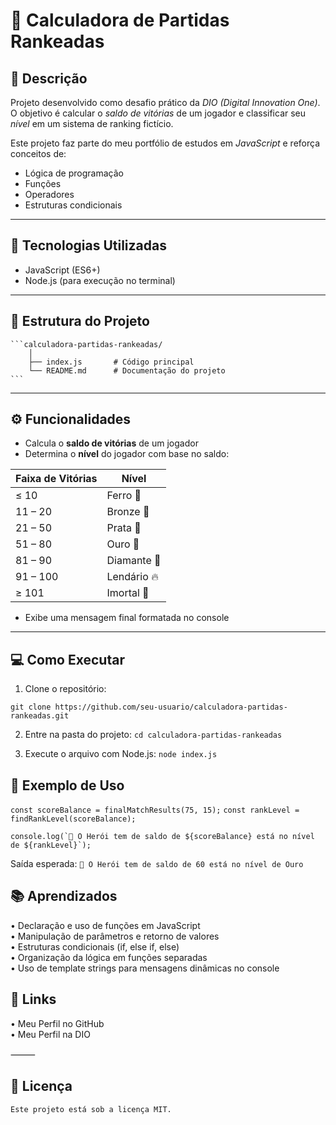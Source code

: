 # 🧮 Calculadora de Partidas Rankeadas

## 📖 Descrição
Projeto desenvolvido como desafio prático da *DIO (Digital Innovation One)*.  
O objetivo é calcular o *saldo de vitórias* de um jogador e classificar seu *nível* em um sistema de ranking fictício.  

Este projeto faz parte do meu portfólio de estudos em *JavaScript* e reforça conceitos de:
- Lógica de programação
- Funções
- Operadores
- Estruturas condicionais

---

## 🚀 Tecnologias Utilizadas
- JavaScript (ES6+)
- Node.js (para execução no terminal)

---

## 📂 Estrutura do Projeto
	```calculadora-partidas-rankeadas/
		│
		├── index.js       # Código principal
		└── README.md      # Documentação do projeto
	```
---

## ⚙️ Funcionalidades
- Calcula o **saldo de vitórias** de um jogador  
- Determina o **nível** do jogador com base no saldo:  

| Faixa de Vitórias | Nível      |
|------------------|------------|
| ≤ 10             | Ferro 🥉    |
| 11 – 20          | Bronze 🥉   |
| 21 – 50          | Prata 🥈    |
| 51 – 80          | Ouro 🥇     |
| 81 – 90          | Diamante 💎 |
| 91 – 100         | Lendário 🔥 |
| ≥ 101            | Imortal 👑 |

- Exibe uma mensagem final formatada no console

---

## 💻 Como Executar
1. Clone o repositório:

```git clone https://github.com/seu-usuario/calculadora-partidas-rankeadas.git```

2.	Entre na pasta do projeto:
```cd calculadora-partidas-rankeadas```

3.	Execute o arquivo com Node.js:
```node index.js ```

## 🧪 Exemplo de Uso

```const scoreBalance = finalMatchResults(75, 15);```
```const rankLevel = findRankLevel(scoreBalance);```

```console.log(`🦸 O Herói tem de saldo de ${scoreBalance} está no nível de ${rankLevel}`);```

Saída esperada:
```🦸 O Herói tem de saldo de 60 está no nível de Ouro ```

## 📚 Aprendizados
•	Declaração e uso de funções em JavaScript  
•	Manipulação de parâmetros e retorno de valores  
•	Estruturas condicionais (if, else if, else)  
•	Organização da lógica em funções separadas  
•	Uso de template strings para mensagens dinâmicas no console  

## 🔗 Links
•	Meu Perfil no GitHub  
•	Meu Perfil na DIO  

⸻

## 📝 Licença

    Este projeto está sob a licença MIT.